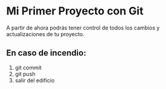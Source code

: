 # Mi Primer Proyecto con Git
A partir de ahora podrás tener control de todos los cambios y actualizaciones de tu proyecto.
## En caso de incendio:
1. git commit
2. git push
3. salir del edificio
